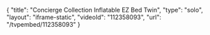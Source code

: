 {
    "title": "Concierge Collection Inflatable EZ Bed  Twin",
    "type": "solo",
    "layout": "iframe-static",
    "videoId": "112358093",
    "url": "\/tvpembed\/112358093"
}